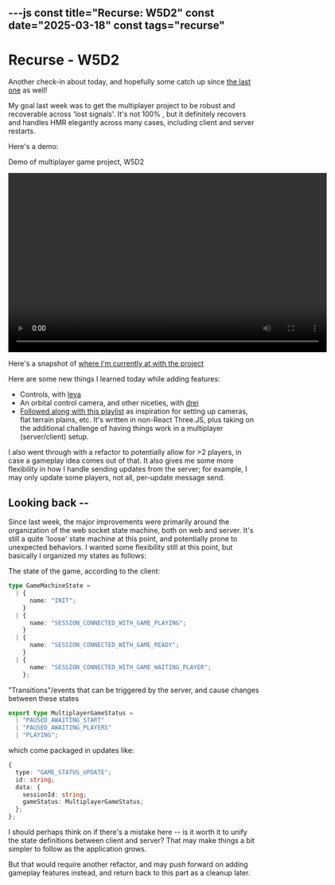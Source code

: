 ---js
const title="Recurse: W5D2"
const date="2025-03-18"
const tags="recurse"
---

# Recurse - W5D2

Another check-in about today, and hopefully some catch up since [the last one](./recurse-w4d1) as well!

My goal last week was to get the multiplayer project to be robust and recoverable across 'lost signals'. It's not 100% , but it definitely recovers and handles HMR elegantly across many cases, including client and server restarts.

Here's a demo:

<p id="multiplayer-game-demo-w5d2-video-desc" class="visually-hidden">
  Demo of multiplayer game project, W5D2
</p>
<video controls width="640" height="360" aria-describedby="multiplayer-game-demo-w5d2-video-desc">
    <source src="/blog-assets/recurse-w5d2/w5d2-demo-lost-signals-demo.mp4" type="video/mp4">
</video>


Here's a snapshot of [where I'm currently at with the project](https://github.com/etgrieco/game-ws-multiplayer-experiment/tree/0e3bbd75f50e7454cd0158a945c6da6b3a86c147)


Here are some new things I learned today while adding features:
- Controls, with [leva](https://github.com/pmndrs/leva/)
- An orbital control camera, and other niceties, with [drei](https://github.com/pmndrs/drei)
- [Followed along with this playlist](https://www.youtube.com/playlist?list=PLtzt35QOXmkKkZL63E3IXDxqvP13MHyTE) as inspiration for setting up cameras, flat terrain plains, etc. It's written in non-React Three.JS, plus taking on the additional challenge of having things work in a multiplayer (server/client) setup.

I also went through with a refactor to potentially allow for >2 players, in case a gameplay idea comes out of that. It also gives me some more flexibility in how I handle sending updates from the server; for example, I may only update some players, not all, per-update message send.

## Looking back --

Since last week, the major improvements were primarily around the organization of the web socket state machine, both on web and server. It's still a quite 'loose' state machine at this point, and potentially prone to unexpected behaviors. I wanted some flexibility still at this point, but basically I organized my states as follows:

The state of the game, according to the client:
```ts
type GameMachineState =
  | {
      name: "INIT";
    }
  | {
      name: "SESSION_CONNECTED_WITH_GAME_PLAYING";
    }
  | {
      name: "SESSION_CONNECTED_WITH_GAME_READY";
    }
  | {
      name: "SESSION_CONNECTED_WITH_GAME_WAITING_PLAYER";
    };
```

"Transitions"/events that can be triggered by the server, and cause changes between these states

```ts
export type MultiplayerGameStatus =
  | "PAUSED_AWAITING_START"
  | "PAUSED_AWAITING_PLAYERS"
  | "PLAYING";
```

which come packaged in updates like:

```ts
{
  type: "GAME_STATUS_UPDATE";
  id: string;
  data: {
    sessionId: string;
    gameStatus: MultiplayerGameStatus;
  };
};
```

I should perhaps think on if there's a mistake here -- is it worth it to unify the state definitions between client and server? That may make things a bit simpler to follow as the application grows.

But that would require another refactor, and may push forward on adding gameplay features instead, and return back to this part as a cleanup later.
